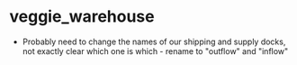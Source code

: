 # veggie_warehouse
* Probably need to change the names of our shipping and supply docks, not exactly clear which one is which - rename to "outflow" and "inflow"

